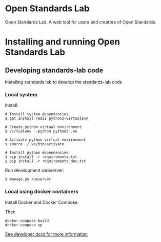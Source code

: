 # Open Standards Lab
Open Standards Lab. A web tool for users and creators of Open Standards.

# Installing and running Open Standards Lab

## Developing standards-lab code
Installing standards lab to develop the standards-lab code
### Local system

Install:

```
# Install system dependencies
$ apt install redis python3-virtualenv

# Create python virtual environment
$ virtualenv --python python3 .ve

# Activate python virtual environment
$ source ./.ve/bin/activate

# Install python dependencies
$ pip install -r requirements.txt
$ pip install -r requirements_dev.txt
```

Run development webserver:

```
$ manage.py runserver
```


### Local using docker containers

Install Docker and Docker Compose.

Then

```
docker-compose build
docker-compose up
```

[See developer docs for more information](docs/developer/)